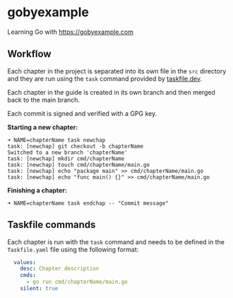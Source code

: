 # gobyexample
Learning Go with https://gobyexample.com

## Workflow

Each chapter in the project is separated into its own file in the `src` directory and they are run using the `task` command provided by [taskfile.dev](https://taskfile.dev).

Each chapter in the guide is created in its own branch and then merged back to the main branch.

Each commit is signed and verified with a GPG key.

**Starting a new chapter:**

```
➜ NAME=chapterName task newchap
task: [newchap] git checkout -b chapterName
Switched to a new branch 'chapterName'
task: [newchap] mkdir cmd/chapterName
task: [newchap] touch cmd/chapterName/main.go
task: [newchap] echo "package main" >> cmd/chapterName/main.go
task: [newchap] echo "func main() {}" >> cmd/chapterName/main.go
```

**Finishing a chapter:**

```
➜ NAME=chapterName task endchap -- "Commit message"
```

## Taskfile commands

Each chapter is run with the `task` command and needs to be defined in the `Taskfile.yaml` file using the following format:

```yaml
  values:
    desc: Chapter description
    cmds:
      - go run cmd/chapterName/main.go
    silent: true
```